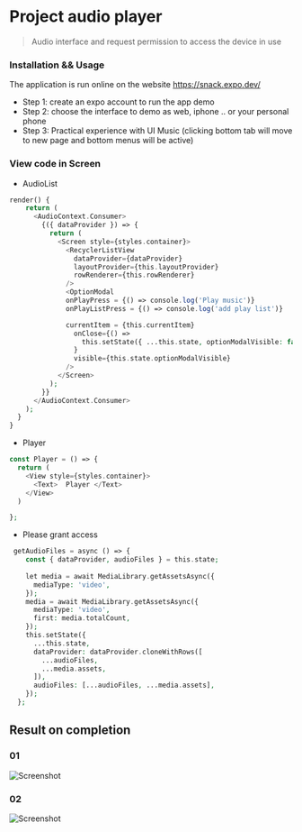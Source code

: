 # Project audio player 
> Audio interface and request permission to access the device in use
### Installation && Usage
The application is run online on the website https://snack.expo.dev/ <br>
- Step 1: create an expo account to run the app demo <br>
- Step 2: choose the interface to demo as web, iphone .. or your personal phone
- Step 3: Practical experience with UI Music (clicking bottom tab will move to new page and bottom menus will be active)
### View code in Screen
- AudioList 
```php
render() {
    return (
      <AudioContext.Consumer>
        {({ dataProvider }) => {
          return (
            <Screen style={styles.container}>
              <RecyclerListView
                dataProvider={dataProvider}
                layoutProvider={this.layoutProvider}
                rowRenderer={this.rowRenderer}
              />
              <OptionModal
              onPlayPress = {() => console.log('Play music')}
              onPlayListPress = {() => console.log('add play list')}

              currentItem = {this.currentItem}
                onClose={() =>
                  this.setState({ ...this.state, optionModalVisible: false })
                }
                visible={this.state.optionModalVisible}
              />
            </Screen>
          );
        }}
      </AudioContext.Consumer>
    );
  }
}
```

- Player
```php
const Player = () => {
  return (
    <View style={styles.container}>
      <Text>  Player </Text>
    </View>
  )

};
```
- Please grant access

```php 
 getAudioFiles = async () => {
    const { dataProvider, audioFiles } = this.state;
    
    let media = await MediaLibrary.getAssetsAsync({
      mediaType: 'video',
    });
    media = await MediaLibrary.getAssetsAsync({
      mediaType: 'video',
      first: media.totalCount,
    });
    this.setState({
      ...this.state,
      dataProvider: dataProvider.cloneWithRows([
        ...audioFiles,
        ...media.assets,
      ]),
      audioFiles: [...audioFiles, ...media.assets],
    });
  };
```
## Result on completion
### 01
![Screenshot](https://lh3.googleusercontent.com/1p1LDIyi3I_qwhRirTSk8l8utaMbeA-6mZ7P66ZPyX54-TSDTeIgiIK260Wu1nwP21il_vUFEoM3HvIsBP-vufzeoj9sQgNBZ7kaDXEMzU-bCujEgr6h_eijxPQ8vfKRh4aZQmmd9MEJAQLi3OzrmRDHlDB7lTQw3jHRgSZ2RTtLsxoB-tBW7rOOEohy6QHR-LQh-zugg0O0cyZaPqGLKiA3b8LD2CLjYSG6p4r-ejNysZvTG0qoLLLW1kPweGPxOGZJIyWw4IX3R08wn2eueXYBZcaFNIgaVBojZ8Q39sVAFq10SdoExMMKwajNr1rZXfauNfD8FVEWqx4cjjStE6OZmSZ52ObLY9mlkZVab0CNUmr3poWakZkIKSHoOH8oo3feulFoVib3iUzBJZObTw_nYX6gIZFkcDqHJUlw3tmXqjRouxDnVmb1AWaiO-Ao7W_CFMIpJwejpstHDJRMe-W_l-StxWMicpuulUJ4uhpAqdwwmcqxIQfXaBugn-y6kGXsoO29HWuEPGUPmwRjDyCKfPyZkTCj4yYV2deHEKpxWj93UPiyzsUfeHgkeOVz8ovf5fzowChq1Z7sYBzWOApXqVgNp4KCxDnf9Z6rbYU-ZMUTvY_IBMt_yB-W8pD9jqNAGjtwbg-jV1Jb1DY0vDs0SKu3X55PFKPSUpcEk7eDjT8MBVSW--mt0hcFPF1enmRXlWdJCMQmABy-yfahBqk=w776-h1378-no?authuser=0)
### 02
![Screenshot](https://lh3.googleusercontent.com/F7JUlu_zXqYbRf3JTwNpnAbXbrBaxducdF8Cw97sMNJZ1rRnaQfhb5trTq3lALvbrGYrK6FZ8DRTJ8fSGiBAUFafR5FKE_Ds-NZSxUrrb4v_tD0KMH-SJcCSdWQqg0ovhBBUkRcMis3zh4BDTcxdG9dtq0s_l6eGY3oJqrkUBTfnFgTupRXgy-Q6P1YtGACw1OU0SPaYcbQOtB2aC3Sxx3P2-VU4f2p6xjDi_B49OjbAnOwFZKQRdc9xHzXWSTVi-qw1d6AhVpfAPBdvqtpRYRvjz3G4-bqrjhAE2rEMOrrjH4Cwcq6dk63SAPWcdDnNRXFwOcdvZU5F6BW67swJoBrsdQM5zKa_H0IpsHzMsjKn_yL1Cp6aCjwbppxkKw-Nkg91oxbtUlEsou07MruP8nmy4-WgPLpsO4M9hAbhtRM1iSvNiCeLC-FnInMApdQw1PZGEW2CFMMqZOgqxJqU-kga8W_AJhCa0DYTEjOFb_9pkjbgIplkHsmQ_GfRcVtzemJIRWgBpS2dK2SFVrtIK0tV3iDYDEzvOFrmDl8d37-M9rBwWJlIhWTZjF7HLQOplJTh-GjxnyEGqFugE7p7GWoC1TbvL27j_odW88oLtxHgXf9MgyFrfQq4-7ZGaN5vsiRxsg9hZtbfUgW-SEju0ZiXJ8_zn-yf32ryIJjhh31sIisl_X5efiP2e0JtJyL4n_KfmbMSp0Y5sGQCkA5EgUg=w776-h1378-no?authuser=0)


